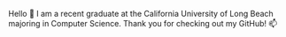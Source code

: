 Hello 👋 I am a recent graduate at the California University of Long Beach majoring in Computer Science. Thank you for checking out my GitHub! 📫
